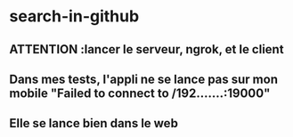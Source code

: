 # search-in-github

## ATTENTION :lancer le serveur, ngrok, et le client
## Dans mes tests, l'appli ne se lance pas sur mon mobile "Failed to connect to /192.......:19000"
## Elle se lance bien dans le web

